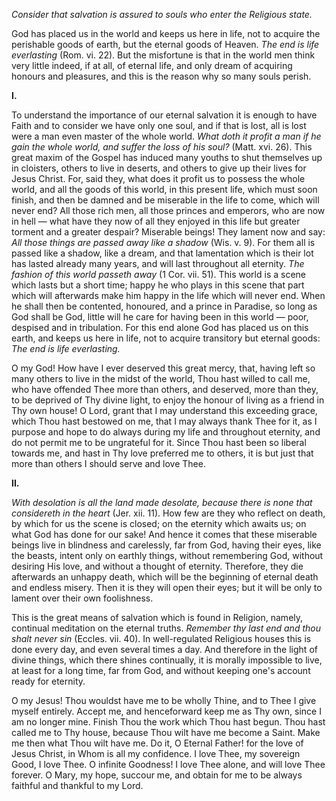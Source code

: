 
*Consider that salvation is assured to souls who enter the Religious state.*

God has placed us in the world and keeps us here in life, not to acquire the perishable goods of earth, but the eternal goods of Heaven. *The end is life everlasting* (Rom. vi. 22). But the misfortune is that in the world men think very little indeed, if at all, of eternal life, and only dream of acquiring honours and pleasures, and this is the reason why so many souls perish.

**I\.**

To understand the importance of our eternal salvation it is enough to have Faith and to consider we have only one soul, and if that is lost, all is lost were a man even master of the whole world. *What doth it profit a man if he gain the whole world, and suffer the loss of his soul?* (Matt. xvi. 26). This great maxim of the Gospel has induced many youths to shut themselves up in cloisters, others to live in deserts, and others to give up their lives for Jesus Christ. For, said they, what does it profit us to possess the whole world, and all the goods of this world, in this present life, which must soon finish, and then be damned and be miserable in the life to come, which will never end? All those rich men, all those princes and emperors, who are now in hell — what have they now of all they enjoyed in this life but greater torment and a greater despair? Miserable beings! They lament now and say: *All those things are passed away like a shadow* (Wis. v. 9). For them all is passed like a shadow, like a dream, and that lamentation which is their lot has lasted already many years, and will last throughout all eternity. *The fashion of this world passeth away* (1 Cor. vii. 51). This world is a scene which lasts but a short time; happy he who plays in this scene that part which will afterwards make him happy in the life which will never end. When he shall then be contented, honoured, and a prince in Paradise, so long as God shall be God, little will he care for having been in this world — poor, despised and in tribulation. For this end alone God has placed us on this earth, and keeps us here in life, not to acquire transitory but eternal goods: *The end is life everlasting.*

O my God! How have I ever deserved this great mercy, that, having left so many others to live in the midst of the world, Thou hast willed to call me, who have offended Thee more than others, and deserved, more than they, to be deprived of Thy divine light, to enjoy the honour of living as a friend in Thy own house! O Lord, grant that I may understand this exceeding grace, which Thou hast bestowed on me, that I may always thank Thee for it, as I purpose and hope to do always during my life and throughout eternity, and do not permit me to be ungrateful for it. Since Thou hast been so liberal towards me, and hast in Thy love preferred me to others, it is but just that more than others I should serve and love Thee.

**II\.**

*With desolation is all the land made desolate, because there is none that considereth in the heart* (Jer. xii. 11). How few are they who reflect on death, by which for us the scene is closed; on the eternity which awaits us; on what God has done for our sake! And hence it comes that these miserable beings live in blindness and carelessly, far from God, having their eyes, like the beasts, intent only on earthly things, without remembering God, without desiring His love, and without a thought of eternity. Therefore, they die afterwards an unhappy death, which will be the beginning of eternal death and endless misery. Then it is they will open their eyes; but it will be only to lament over their own foolishness.

This is the great means of salvation which is found in Religion, namely, continual meditation on the eternal truths. *Remember thy last end and thou shalt never sin* (Eccles. vii. 40). In well-regulated Religious houses this is done every day, and even several times a day. And therefore in the light of divine things, which there shines continually, it is morally impossible to live, at least for a long time, far from God, and without keeping one\'s account ready for eternity.

O my Jesus! Thou wouldst have me to be wholly Thine, and to Thee I give myself entirely. Accept me, and henceforward keep me as Thy own, since I am no longer mine. Finish Thou the work which Thou hast begun. Thou hast called me to Thy house, because Thou wilt have me become a Saint. Make me then what Thou wilt have me. Do it, O Eternal Father! for the love of Jesus Christ, in Whom is all my confidence. I love Thee, my sovereign Good, I love Thee. O infinite Goodness! I love Thee alone, and will love Thee forever. O Mary, my hope, succour me, and obtain for me to be always faithful and thankful to my Lord.

